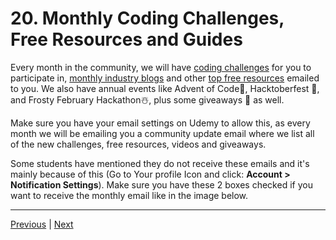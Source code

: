 # 20. Monthly Coding Challenges, Free Resources and Guides

Every month in the community, we will have [coding challenges](https://zerotomastery.io/community/coding-challenges/) for you to participate in, [monthly industry blogs](https://zerotomastery.io/blog/) and other [top free resources](https://zerotomastery.io/resources/) emailed to you. We also have annual events like Advent of Code🎄, Hacktoberfest 👾, and Frosty February Hackathon☃️, plus some giveaways 🎁 as well.

Make sure you have your email settings on Udemy to allow this, as every month we will be emailing you a community update email where we list all of the new challenges, free resources, videos and giveaways.

Some students have mentioned they do not receive these emails and it's mainly because of this (Go to Your profile Icon and click: **Account > Notification Settings**). Make sure you have these 2 boxes checked if you want to receive the monthly email like in the image below.



---

[Previous](./17_Node.js-VS-JavaScript.md) | [Next](./21_What-Node.js-Includes.md)

